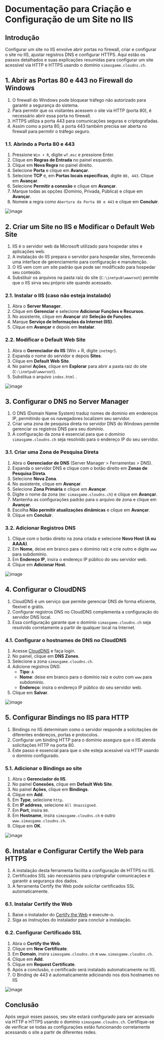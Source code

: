 # Documentação para Criação e Configuração de um Site no IIS

## Introdução

Configurar um site no IIS envolve abrir portas no firewall, criar e configurar o site no IIS, ajustar registros DNS e configurar HTTPS. Aqui estão os passos detalhados e suas explicações resumidas para configurar um site acessível via HTTP e HTTPS usando o domínio `simasgame.cloudns.ch`.

## 1. Abrir as Portas 80 e 443 no Firewall do Windows

1. O firewall do Windows pode bloquear tráfego não autorizado para garantir a segurança do sistema. 
2. Para permitir que os visitantes acessem o site via HTTP (porta 80), é necessário abrir essa porta no firewall.
3. HTTPS utiliza a porta 443 para comunicações seguras e criptografadas.
4. Assim como a porta 80, a porta 443 também precisa ser aberta no firewall para permitir o tráfego seguro.

### 1.1. Abrindo a Porta 80 e 443

1. Pressione `Win + R`, digite `wf.msc` e pressione Enter.
2. Clique em **Regras de Entrada** no painel esquerdo.
3. Clique em **Nova Regra** no painel direito.
4. Selecione **Porta** e clique em **Avançar**.
5. Selecione **TCP** e, em **Portas locais específicas**, digite `80, 443`. Clique em **Avançar**.
6. Selecione **Permitir a conexão** e clique em **Avançar**.
7. Marque todas as opções (Domínio, Privada, Pública) e clique em **Avançar**.
8. Nomeie a regra como `Abertura da Porta 80 e 443` e clique em **Concluir**.

![image](https://github.com/FranciscoSimas/Ethical-Hacking-System-Hacking/assets/145347669/73f69e44-53da-42c7-bade-447f0f4532e3)


## 2. Criar um Site no IIS e Modificar o Default Web Site

1. IIS é o servidor web da Microsoft utilizado para hospedar sites e aplicações web.
2. A instalação do IIS prepara o servidor para hospedar sites, fornecendo uma interface de gerenciamento para configuração e manutenção.
3. O IIS vem com um site padrão que pode ser modificado para hospedar seu conteúdo.
4. Substituir os arquivos na pasta raiz do site (`C:\inetpub\wwwroot`) permite que o IIS sirva seu próprio site quando acessado.

### 2.1. Instalar o IIS (caso não esteja instalado)

1. Abra o **Server Manager**.
2. Clique em **Gerenciar** e selecione **Adicionar Funções e Recursos**.
3. No assistente, clique em **Avançar** até **Seleção de Funções**.
4. Marque **Serviço de Informações da Internet (IIS)**.
5. Clique em **Avançar** e depois em **Instalar**.

### 2.2. Modificar o Default Web Site

1. Abra o **Gerenciador do IIS** (Win + R, digite `inetmgr`).
2. Expanda o nome do servidor e depois **Sites**.
3. Clique em **Default Web Site**.
4. No painel **Ações**, clique em **Explorar** para abrir a pasta raiz do site (`C:\inetpub\wwwroot`).
5. Substitua o arquivo `index.html` .

![image](https://github.com/FranciscoSimas/Ethical-Hacking-System-Hacking/assets/145347669/38146e41-8250-4967-8715-267661f6f17b)


## 3. Configurar o DNS no Server Manager

1. O DNS (Domain Name System) traduz nomes de domínio em endereços IP, permitindo que os navegadores localizem seu servidor.
2. Criar uma zona de pesquisa direta no servidor DNS do Windows permite gerenciar os registros DNS para seu domínio.
3. A configuração da zona é essencial para que o domínio `simasgame.cloudns.ch` seja resolvido para o endereço IP do seu servidor.

### 3.1. Criar uma Zona de Pesquisa Direta

1. Abra o **Gerenciador de DNS** (Server Manager > Ferramentas > DNS).
2. Expanda o servidor DNS e clique com o botão direito em **Zonas de Pesquisa Direta**.
3. Selecione **Nova Zona**.
4. No assistente, clique em **Avançar**.
5. Selecione **Zona Primária** e clique em **Avançar**.
6. Digite o nome da zona (ex: `simasgame.cloudns.ch`) e clique em **Avançar**.
7. Mantenha as configurações padrão para o arquivo de zona e clique em **Avançar**.
8. Escolha **Não permitir atualizações dinâmicas** e clique em **Avançar**.
9. Clique em **Concluir**.

### 3.2. Adicionar Registros DNS

1. Clique com o botão direito na zona criada e selecione **Novo Host (A ou AAAA)**.
2. Em **Nome**, deixe em branco para o domínio raiz e crie outro e digite `www` para subdomínio.
3. Em **Endereço IP**, insira o endereço IP público do seu servidor web.
4. Clique em **Adicionar Host**.

![image](https://github.com/FranciscoSimas/Ethical-Hacking-System-Hacking/assets/145347669/aadfa382-c0bc-4166-916e-20f048237218)


## 4. Configurar o CloudDNS

1. CloudDNS é um serviço que permite gerenciar DNS de forma eficiente, flexível e grátis.
2. Configurar registros DNS no CloudDNS complementa a configuração do servidor DNS local.
3. Essa configuração garante que o domínio `simasgame.cloudns.ch` seja resolvido corretamente a partir de qualquer local na Internet.

### 4.1. Configurar o hostnames de DNS no CloudDNS

1. Acesse [CloudDNS](https://www.cloudns.net/) e faça login.
2. No painel, clique em **DNS Zones**.
3. Selecione a zona `simasgame.cloudns.ch`.
4. Adicione registros DNS:
   - **Tipo**: `A`
   - **Nome**: deixe em branco para o domínio raiz e outro com `www` para subdomínio.
   - **Endereço**: insira o endereço IP público do seu servidor web.
5. Clique em **Salvar**.

![image](https://github.com/FranciscoSimas/Ethical-Hacking-System-Hacking/assets/145347669/b65e890b-582c-4990-9e47-e36565c47e62)


## 5. Configurar Bindings no IIS para HTTP

1. Bindings no IIS determinam como o servidor responde a solicitações de diferentes endereços, portas e protocolos.
2. Configurar um binding HTTP para o domínio assegura que o IIS atenda solicitações HTTP na porta 80.
3. Este passo é essencial para que o site esteja acessível via HTTP usando o domínio configurado.

### 5.1. Adicionar o Bindings ao site

1. Abra o **Gerenciador do IIS**.
2. No painel **Conexões**, clique em **Default Web Site**.
3. No painel **Ações**, clique em **Bindings**.
4. Clique em **Add**.
5. Em **Type**, selecione `http`.
6. Em **IP address**, selecione `All Unassigned`.
7. Em **Port**, insira `80`.
8. Em **Hostname**, insira `simasgame.cloudns.ch` e outro `www.simasgame.cloudns.ch`.
9. Clique em **OK**.

![image](https://github.com/FranciscoSimas/Ethical-Hacking-System-Hacking/assets/145347669/4f8b883f-5c65-4b75-b8c4-53a7d7d9b456)


## 6. Instalar e Configurar Certify the Web para HTTPS

1. A instalação desta ferramenta facilita a configuração de HTTPS no IIS.
2. Certificados SSL são necessários para criptografar comunicações e garantir a segurança dos dados.
3. A ferramenta Certify the Web pode solicitar certificados SSL automaticamente.

### 6.1. Instalar Certify the Web

1. Baixe o instalador do [Certify the Web](https://certifytheweb.com/) e execute-o.
2. Siga as instruções do instalador para concluir a instalação.

### 6.2. Configurar Certificado SSL

1. Abra o **Certify the Web**.
2. Clique em **New Certificate**.
3. Em **Domain**, insira `simasgame.cloudns.ch` e `www.simasgame.cloudns.ch`.
4. Clique em **Add**.
5. Clique em **Request Certificate**.
6. Após a conclusão, o certificado será instalado automaticamente no IIS.
7. O Binding de 443 é automaticamente adicioando nos dois hostnames no IIS

![image](https://github.com/FranciscoSimas/Ethical-Hacking-System-Hacking/assets/145347669/e611088d-3404-44d2-9efb-56181177c742)


## Conclusão

Após seguir esses passos, seu site estará configurado para ser acessado via HTTP e HTTPS usando o domínio `simasgame.cloudns.ch`. Certifique-se de verificar se todas as configurações estão funcionando corretamente acessando o site a partir de diferentes redes.
